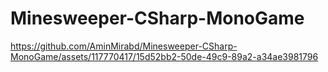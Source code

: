 # Minesweeper-CSharp-MonoGame
 

https://github.com/AminMirabd/Minesweeper-CSharp-MonoGame/assets/117770417/15d52bb2-50de-49c9-89a2-a34ae3981796
